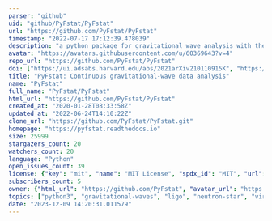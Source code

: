 ```yaml
---
parser: "github"
uid: "github/PyFstat/PyFstat"
url: "https://github.com/PyFstat/PyFstat"
timestamp: "2022-07-17 17:12:39.478039"
description: "a python package for gravitational wave analysis with the F-statistic"
avatar: "https://avatars.githubusercontent.com/u/60369643?v=4"
repo_url: "https://github.com/PyFstat/PyFstat"
doi: ["https://ui.adsabs.harvard.edu/abs/2021arXiv210110915K", "https://ui.adsabs.harvard.edu/abs/2021ascl.soft02027K/abstract"]
title: "PyFstat: Continuous gravitational-wave data analysis"
name: "PyFstat"
full_name: "PyFstat/PyFstat"
html_url: "https://github.com/PyFstat/PyFstat"
created_at: "2020-01-28T08:33:58Z"
updated_at: "2022-06-24T14:10:22Z"
clone_url: "https://github.com/PyFstat/PyFstat.git"
homepage: "https://pyfstat.readthedocs.io"
size: 25999
stargazers_count: 20
watchers_count: 20
language: "Python"
open_issues_count: 39
license: {"key": "mit", "name": "MIT License", "spdx_id": "MIT", "url": "https://api.github.com/licenses/mit", "node_id": "MDc6TGljZW5zZTEz"}
subscribers_count: 5
owner: {"html_url": "https://github.com/PyFstat", "avatar_url": "https://avatars.githubusercontent.com/u/60369643?v=4", "login": "PyFstat", "type": "Organization"}
topics: ["python3", "gravitational-waves", "ligo", "neutron-star", "virgo", "gravity", "astrophysics", "pycuda"]
date: "2023-12-09 14:20:31.011579"
---
```

